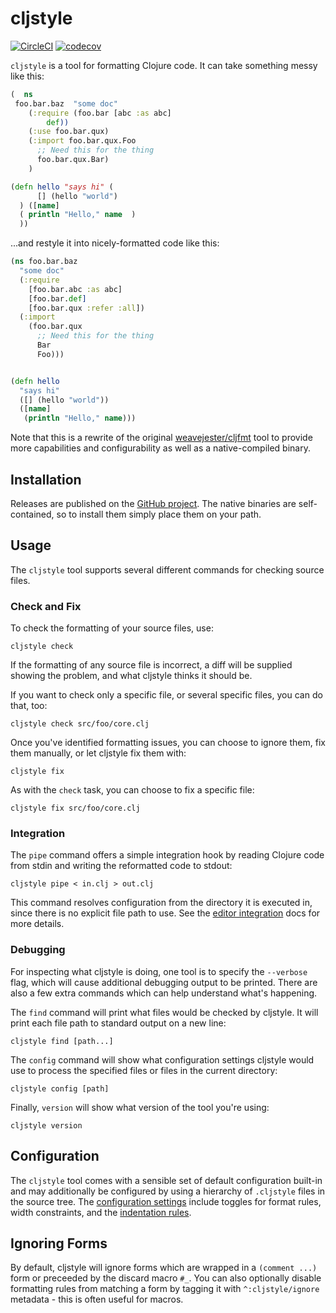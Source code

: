 cljstyle
========

[![CircleCI](https://circleci.com/gh/greglook/cljstyle.svg?style=shield&circle-token=9576040ebe39e81406823481c98dc55a39d03c4d)](https://circleci.com/gh/greglook/cljstyle)
[![codecov](https://codecov.io/gh/greglook/cljstyle/branch/master/graph/badge.svg)](https://codecov.io/gh/greglook/cljstyle)

`cljstyle` is a tool for formatting Clojure code. It can take something messy
like this:

```clojure
(  ns
 foo.bar.baz  "some doc"
    (:require (foo.bar [abc :as abc]
        def))
    (:use foo.bar.qux)
    (:import foo.bar.qux.Foo
      ;; Need this for the thing
      foo.bar.qux.Bar)
    )

(defn hello "says hi" (
      [] (hello "world")
  ) ([name]
  ( println "Hello," name  )
  ))
```

...and restyle it into nicely-formatted code like this:

```clojure
(ns foo.bar.baz
  "some doc"
  (:require
    [foo.bar.abc :as abc]
    [foo.bar.def]
    [foo.bar.qux :refer :all])
  (:import
    (foo.bar.qux
      ;; Need this for the thing
      Bar
      Foo)))


(defn hello
  "says hi"
  ([] (hello "world"))
  ([name]
   (println "Hello," name)))
```

Note that this is a rewrite of the original
[weavejester/cljfmt](https://github.com/weavejester/cljfmt/issues) tool to
provide more capabilities and configurability as well as a native-compiled
binary.


## Installation

Releases are published on the [GitHub project](https://github.com/greglook/cljstyle/releases).
The native binaries are self-contained, so to install them simply place them on
your path.


## Usage

The `cljstyle` tool supports several different commands for checking source files.

### Check and Fix

To check the formatting of your source files, use:

```
cljstyle check
```

If the formatting of any source file is incorrect, a diff will be supplied
showing the problem, and what cljstyle thinks it should be.

If you want to check only a specific file, or several specific files,
you can do that, too:

```
cljstyle check src/foo/core.clj
```

Once you've identified formatting issues, you can choose to ignore them, fix
them manually, or let cljstyle fix them with:

```
cljstyle fix
```

As with the `check` task, you can choose to fix a specific file:

```
cljstyle fix src/foo/core.clj
```

### Integration

The `pipe` command offers a simple integration hook by reading Clojure code from
stdin and writing the reformatted code to stdout:

```
cljstyle pipe < in.clj > out.clj
```

This command resolves configuration from the directory it is executed in, since
there is no explicit file path to use.
See the [editor integration](doc/editors.md) docs for more details.

### Debugging

For inspecting what cljstyle is doing, one tool is to specify the `--verbose`
flag, which will cause additional debugging output to be printed. There are also
a few extra commands which can help understand what's happening.

The `find` command will print what files would be checked by cljstyle. It will
print each file path to standard output on a new line:

```
cljstyle find [path...]
```

The `config` command will show what configuration settings cljstyle would use to
process the specified files or files in the current directory:

```
cljstyle config [path]
```

Finally, `version` will show what version of the tool you're using:

```
cljstyle version
```


## Configuration

The `cljstyle` tool comes with a sensible set of default configuration built-in
and may additionally be configured by using a hierarchy of `.cljstyle` files in
the source tree. The [configuration settings](doc/configuration.md) include
toggles for format rules, width constraints, and the
[indentation rules](doc/indentation.md).


## Ignoring Forms

By default, cljstyle will ignore forms which are wrapped in a `(comment ...)` form
or preceeded by the discard macro `#_`. You can also optionally disable
formatting rules from matching a form by tagging it with `^:cljstyle/ignore`
metadata - this is often useful for macros.
